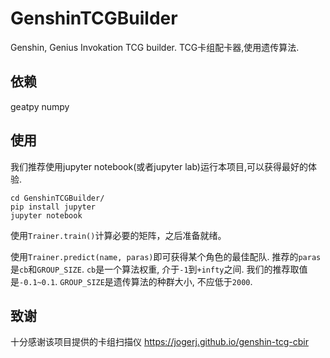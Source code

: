 # GenshinTCGBuilder
Genshin, Genius Invokation TCG builder. TCG卡组配卡器,使用遗传算法.

## 依赖

geatpy
numpy

## 使用

我们推荐使用jupyter notebook(或者jupyter lab)运行本项目,可以获得最好的体验.

```
cd GenshinTCGBuilder/
pip install jupyter
jupyter notebook
```

使用`Trainer.train()`计算必要的矩阵，之后准备就绪。

使用`Trainer.predict(name, paras)`即可获得某个角色的最佳配队. 推荐的`paras`是`cb`和`GROUP_SIZE`. `cb`是一个算法权重, 介于`-1`到`+infty`之间. 我们的推荐取值是`-0.1~0.1`. `GROUP_SIZE`是遗传算法的种群大小, 不应低于`2000`.

## 致谢

十分感谢该项目提供的卡组扫描仪
https://jogerj.github.io/genshin-tcg-cbir
